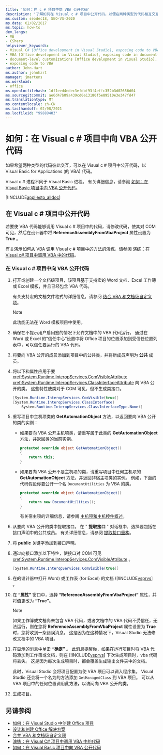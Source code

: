```yaml
---
title: '如何：在 c # 项目中向 VBA 公开代码'
description: '了解如何在 Visual c # 项目中公开代码，以便在两种类型的代码相互交互时，Visual Basic for Applications (VBA) 代码。'
ms.custom: seodec18, SEO-VS-2020
ms.date: 02/02/2017
ms.topic: how-to
dev_langs:
- VB
- CSharp
helpviewer_keywords:
- Visual C# [Office development in Visual Studio], exposing code to VBA
- VBA [Office development in Visual Studio], exposing code in document-level customizations
- document-level customizations [Office development in Visual Studio], exposing code
- exposing code to VBA
author: John-Hart
ms.author: johnhart
manager: jmartens
ms.workload:
- office
ms.openlocfilehash: 1df1eed4edec3efdbf93f4effc352b3d02656d04
ms.sourcegitcommit: ae6d47b09a439cd0e13180f5e89510e3e347fd47
ms.translationtype: MT
ms.contentlocale: zh-CN
ms.lasthandoff: 02/08/2021
ms.locfileid: "99889403"
---
```

# <a name="how-to-expose-code-to-vba-in-a-visual-c-project"></a>如何：在 Visual c # 项目中向 VBA 公开代码
  如果希望两种类型的代码彼此交互，可以在 Visual c # 项目中公开代码，以 Visual Basic for Applications (的 VBA) 代码。

 Visual c # 进程不同于 Visual Basic 进程。 有关详细信息，请参阅 [如何：在 Visual Basic 项目中向 VBA 公开代码](../vsto/how-to-expose-code-to-vba-in-a-visual-basic-project.md)。

 [!INCLUDE[appliesto_alldoc](../vsto/includes/appliesto-alldoc-md.md)]

## <a name="expose-code-in-a-visual-c-project"></a>在 Visual c # 项目中公开代码
 若要使 VBA 代码能够调用 Visual c # 项目中的代码，请修改代码，使其对 COM 可见，然后在设计器中将 **ReferenceAssemblyFromVbaProject** 属性设置为 **True** 。

 有关演示如何从 VBA 调用 Visual c # 项目中的方法的演练，请参阅 [演练：在 Visual c&#35; 项目中调用 VBA 中的代码](../vsto/walkthrough-calling-code-from-vba-in-a-visual-csharp-project.md)。

### <a name="to-expose-code-in-a-visual-c-project-to-vba"></a>在 Visual c # 项目中向 VBA 公开代码

1. 打开或创建一个文档级项目，该项目基于支持宏的 Word 文档、Excel 工作簿或 Excel 模板，并且已经包含 VBA 代码。

    有关支持宏的文档文件格式的详细信息，请参阅 [结合 VBA 和文档级自定义项](../vsto/combining-vba-and-document-level-customizations.md)。

   > [!NOTE]
   > 此功能无法在 Word 模板项目中使用。

2. 确保在不提示用户启用宏的情况下允许文档中的 VBA 代码运行。 通过在 Word 或 Excel 的“信任中心”设置中将 Office 项目的位置添加到受信任位置列表中，可以信任要运行的 VBA 代码。

3. 将要向 VBA 公开的成员添加到项目中的公共类，并将新成员声明为 **公共** 成员。

4. 将以下和属性应用于要 <xref:System.Runtime.InteropServices.ComVisibleAttribute> <xref:System.Runtime.InteropServices.ClassInterfaceAttribute> 向 VBA 公开的类。 这些特性使类对于 COM 可见，但不生成类接口。

   ```csharp
   [System.Runtime.InteropServices.ComVisible(true)]
   [System.Runtime.InteropServices.ClassInterface(
       System.Runtime.InteropServices.ClassInterfaceType.None)]
   ```

5. 重写项目中主机项类的 **GetAutomationObject** 方法，以返回要向 VBA 公开的类的实例：

   - 如果要向 VBA 公开主机项类，请重写属于此类的 **GetAutomationObject** 方法，并返回类的当前实例。

     ```csharp
     protected override object GetAutomationObject()
     {
         return this;
     }
     ```

   - 如果要向 VBA 公开不是主机项的类，请重写项目中任何主机项的 **GetAutomationObject** 方法，并返回非宿主项类的实例。 例如，下面的代码假设你要公开一个名 `DocumentUtilities` 为 VBA 的类。

     ```csharp
     protected override object GetAutomationObject()
     {
         return new DocumentUtilities();
     }
     ```

     有关宿主项的详细信息，请参阅 [主机项和主机控件概述](../vsto/host-items-and-host-controls-overview.md)。

6. 从要向 VBA 公开的类中提取接口。 在 " **提取接口** " 对话框中，选择要包括在接口声明中的公共成员。 有关详细信息，请参阅 [提取接口重构](../ide/reference/extract-interface.md)。

7. 将 **public** 关键字添加到接口声明。

8. 通过向接口添加以下特性，使接口对 COM 可见 <xref:System.Runtime.InteropServices.ComVisibleAttribute> 。

   ```csharp
   [System.Runtime.InteropServices.ComVisible(true)]
   ```

9. 在的设计器中打开 Word) 或工作表 (for Excel) 的文档 ([!INCLUDE[vsprvs](../sharepoint/includes/vsprvs-md.md)] 。

10. 在 **“属性”** 窗口中，选择 **“ReferenceAssemblyFromVbaProject”** 属性，并将值更改为 **“True”**。

    > [!NOTE]
    > 如果工作簿或文档尚未包含 VBA 代码，或者文档中的 VBA 代码不受信任，无法运行，则在您将 **ReferenceAssemblyFromVbaProject** 属性设置为 **True** 时，您将收到一条错误消息。 这是因为在这种情况下，Visual Studio 无法修改文档中的 VBA 项目。

11. 在显示的消息中单击 **“确定”** 。 此消息提醒你，如果在运行项目时将 VBA 代码添加到工作簿或文档，则在 [!INCLUDE[vsprvs](../sharepoint/includes/vsprvs-md.md)] 下次生成项目时，vba 代码将丢失。 这是因为每次生成项目时，都会覆盖生成输出文件夹中的文档。

     此时，Visual Studio 会将项目配置为使 VBA 项目可以调入程序集。 Visual Studio 还会将一个名为的方法添加 `GetManagedClass` 到 VBA 项目。 可以从 VBA 项目中的任何位置调用此方法，以访问向 VBA 公开的类。

12. 生成项目。

## <a name="see-also"></a>另请参阅
- [如何：在 Visual Studio 中创建 Office 项目](../vsto/how-to-create-office-projects-in-visual-studio.md)
- [设计和创建 Office 解决方案](../vsto/designing-and-creating-office-solutions.md)
- [合并 VBA 和文档级自定义项](../vsto/combining-vba-and-document-level-customizations.md)
- [演练：在 Visual C&#35; 项目中调用 VBA 中的代码](../vsto/walkthrough-calling-code-from-vba-in-a-visual-csharp-project.md)
- [如何：在 Visual Basic 项目中向 VBA 公开代码](../vsto/how-to-expose-code-to-vba-in-a-visual-basic-project.md)
